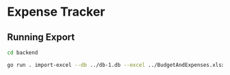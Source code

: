 # Expense Tracker

## Running Export

```bash
cd backend
```

```bash
go run . import-excel --db ../db-1.db --excel ../BudgetAndExpenses.xlsx --sheet Expenses
```